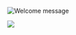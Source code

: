 <!--
**t-flim/t-flim** is a ✨ _special_ ✨ repository because its `README.md` (this file) appears on your GitHub profile.

Here are some ideas to get you started:

- 🔭 I’m currently working on ...
- 🌱 I’m currently learning ...
- 👯 I’m looking to collaborate on ...
- 🤔 I’m looking for help with ...
- 💬 Ask me about ...
- 📫 How to reach me: ...
- 😄 Pronouns: ...
- ⚡ Fun fact: ...
-->

![Welcome message](https://media4.giphy.com/media/3ornk57KwDXf81rjWM/giphy.gif)

<img src="https://media.giphy.com/channel_assets/star-wars/L0TVPU6cLCIB/200h.gif" />
